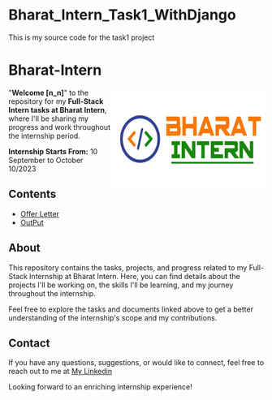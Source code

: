 # Bharat_Intern_Task1_WithDjango
This is my source code for the task1 project
# Bharat-Intern 

<img align= "right" src="https://github.com/IIKirito-kunII/Bharat-Intern/blob/62bfd1bcf1953abb08d83864a6df5761fc884f7c/1677698736997.jpeg" width="300" height="200" align-items="right">

"**Welcome [n_n]**" to the repository for my **Full-Stack Intern tasks at Bharat Intern**, where I'll be sharing my progress and work throughout the internship period.

**Internship Starts From:** 10 September  to October 10/2023

## Contents
- [Offer Letter](https://github.com/jiteshmohapatra/Bharat_Intern_Task1_WithDjango/blob/67057f9178746ec3725e15e1f935b1cf8b5628b3/offerletter.pdf)
- [OutPut](https://github.com/jiteshmohapatra/Bharat_Intern_Task1_WithDjango/blob/67057f9178746ec3725e15e1f935b1cf8b5628b3/Task-1%20output%20picture.png)



## About

This repository contains the tasks, projects, and progress related to my Full-Stack Internship at Bharat Intern. Here, you can find details about the projects I'll be working on, the skills I'll be learning, and my journey throughout the internship.

Feel free to explore the tasks and documents linked above to get a better understanding of the internship's scope and my contributions.


## Contact

If you have any questions, suggestions, or would like to connect, feel free to reach out to me at [ My Linkedin ](http://www.linkedin.com/in/jitesh-mohapatra-2ba94b200)

Looking forward to an enriching internship experience!


